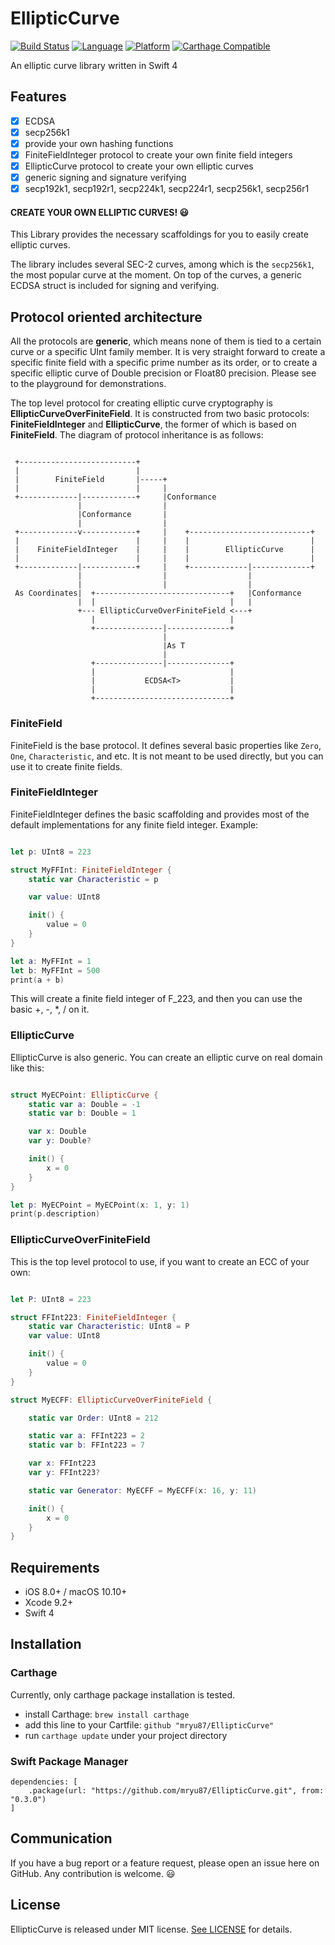 # EllipticCurve

[![Build Status](https://travis-ci.org/mryu87/EllipticCurve.svg?branch=master)](https://travis-ci.org/mryu87/EllipticCurve)
[![Language](https://img.shields.io/badge/swift-4-orange.svg)](https://swift.org)
[![Platform](https://img.shields.io/badge/platform-ios%20|%20macos-lightgrey.svg)](https://github.com/mryu87/EllipticCurve)
[![Carthage Compatible](https://img.shields.io/badge/Carthage-compatible-green.svg?style=flat)](https://github.com/Carthage/Carthage)


An elliptic curve library written in Swift 4

## Features

- [x] ECDSA
- [x] secp256k1
- [x] provide your own hashing functions
- [x] FiniteFieldInteger protocol to create your own finite field integers
- [x] EllipticCurve protocol to create your own elliptic curves
- [x] generic signing and signature verifying
- [x] secp192k1, secp192r1, secp224k1, secp224r1, secp256k1, secp256r1

#### CREATE YOUR OWN ELLIPTIC CURVES! :smiley:

This Library provides the necessary scaffoldings for you 
to easily create elliptic curves. 

The library includes several SEC-2 curves,
among which is the `secp256k1`, the most
popular curve at the moment. On top of the curves, a generic 
ECDSA struct is included for signing and verifying.

## Protocol oriented architecture 

All the protocols are **generic**, which means none of them is
tied to a certain curve or a specific UInt family member. It is
very straight forward to create a specific finite field with a
specific prime number as its order, or to create a specific 
elliptic curve of Double precision or Float80 precision. Please
see to the playground for demonstrations. 

The top level protocol for creating elliptic curve 
cryptography is **EllipticCurveOverFiniteField**. It is constructed from two basic protocols: **FiniteFieldInteger**
and **EllipticCurve**, the former of which is based on **FiniteField**. The diagram of protocol inheritance is as follows:

~~~~
                                                                    
 +--------------------------+                                       
 |                          |                                       
 |        FiniteField       |-----+                                 
 |                          |     |                                 
 +-------------|------------+     |Conformance                      
               |                  |                                 
               |Conformance       |                                 
               |                  |                                 
 +-------------v------------+     |    +---------------------------+
 |                          |     |    |                           |
 |    FiniteFieldInteger    |     |    |        EllipticCurve      |
 |                          |     |    |                           |
 +-------------|------------+     |    +-------------|-------------+
               |                  |                  |              
               |                  |                  |              
 As Coordinates|  +------------------------------+   |Conformance   
               |  |                              |   |              
               +--- EllipticCurveOverFiniteField <---+              
                  |                              |                  
                  +---------------|--------------+                  
                                  |                                 
                                  |As T                             
                                  |                                 
                  +---------------|--------------+                  
                  |                              |                  
                  |           ECDSA<T>           |                  
                  |                              |                  
                  +------------------------------+                                              
~~~~

### FiniteField

FiniteField is the base protocol. 
It defines several basic properties like `Zero`,
`One`, `Characteristic`, and etc. It is not meant
to be used directly, but you can use it to create
finite fields.

### FiniteFieldInteger

FiniteFieldInteger defines the basic scaffolding
and provides most of the default implementations
for any finite field integer. Example:

```swift

let p: UInt8 = 223

struct MyFFInt: FiniteFieldInteger {
    static var Characteristic = p

    var value: UInt8

    init() {
        value = 0
    }
}

let a: MyFFInt = 1
let b: MyFFInt = 500
print(a + b)

```

This will create a finite field integer of F_223,
and then you can use the basic +, -, *, / on it.

### EllipticCurve

EllipticCurve is also generic. You can create an
elliptic curve on real domain like this:

```swift

struct MyECPoint: EllipticCurve {
    static var a: Double = -1
    static var b: Double = 1

    var x: Double
    var y: Double?

    init() {
        x = 0
    }
}

let p: MyECPoint = MyECPoint(x: 1, y: 1)
print(p.description)

```

### EllipticCurveOverFiniteField

This is the top level protocol to use, if you want to
create an ECC of your own:

```swift

let P: UInt8 = 223

struct FFInt223: FiniteFieldInteger {
    static var Characteristic: UInt8 = P
    var value: UInt8

    init() {
        value = 0
    }
}

struct MyECFF: EllipticCurveOverFiniteField {

    static var Order: UInt8 = 212

    static var a: FFInt223 = 2
    static var b: FFInt223 = 7

    var x: FFInt223
    var y: FFInt223?

    static var Generator: MyECFF = MyECFF(x: 16, y: 11)

    init() {
        x = 0
    }
}

```

## Requirements

* iOS 8.0+ / macOS 10.10+
* Xcode 9.2+
* Swift 4

## Installation

### Carthage

Currently, only carthage package installation is tested.

- install Carthage: `brew install carthage`
- add this line to your Cartfile: `github "mryu87/EllipticCurve"`
- run `carthage update` under your project directory

### Swift Package Manager

```
dependencies: [
    .package(url: "https://github.com/mryu87/EllipticCurve.git", from: "0.3.0")
]
```

## Communication

If you have a bug report or a feature request, please open an issue here on GitHub. Any contribution is welcome. :smiley:

## License

EllipticCurve is released under MIT license. [See LICENSE](./LICENSE) for details.
